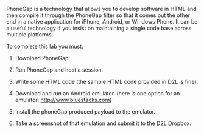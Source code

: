 PhoneGap is a technology that allows you to develop software in HTML and then compile it through the PhoneGap filter so that it comes out the other end in a native application for iPhone, Android, or Windows Phone.   It can be a useful technology if you insist on maintaining a single code base across multiple platforms.

To complete this lab you must:

1. Download PhoneGap

2. Run PhoneGap and host a session.

3. Write some HTML code (the sample HTML code provided in D2L is fine).

4. Download and run an Android emulator.  (here is one option for an emulator: http://www.bluestacks.com)

5. Install the phoneGap produced payload to the emulator.

6. Take a screenshot of that emulation and submit it to the D2L Dropbox.